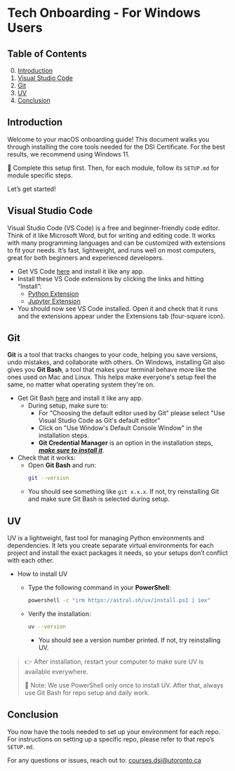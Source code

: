 # Tech Onboarding - For Windows Users

## Table of Contents

0. [Introduction](#introduction)
1. [Visual Studio Code](#visual-studio-code)
2. [Git](#git)
3. [UV](#UV)
4. [Conclusion](#conclusion)

## Introduction
Welcome to your macOS onboarding guide! This document walks you through installing the core tools needed for the DSI Certificate. For the best results, we recommend using Windows 11.

🚨 Complete this setup first. Then, for each module, follow its `SETUP.md` for module specific steps.  

Let’s get started!

## Visual Studio Code
Visual Studio Code (VS Code) is a free and beginner-friendly code editor. Think of it like Microsoft Word, but for writing and editing code. It works with many programming languages and can be customized with extensions to fit your needs. It’s fast, lightweight, and runs well on most computers, great for both beginners and experienced developers.

- Get VS Code [here](https://code.visualstudio.com) and install it like any app.
- Install these VS Code extensions by clicking the links and hitting “Install”:
  - [Python Extension](https://marketplace.visualstudio.com/items?itemName=ms-python.python)
  - [Jupyter Extension](https://marketplace.visualstudio.com/items?itemName=ms-toolsai.jupyter)
- You should now see VS Code installed. Open it and check that it runs and the extensions appear under the Extensions tab (four-square icon).

## Git
**Git** is a tool that tracks changes to your code, helping you save versions, undo mistakes, and collaborate with others. On Windows, installing Git also gives you **Git Bash**, a tool that makes your terminal behave more like the ones used on Mac and Linux. This helps make everyone's setup feel the same, no matter what operating system they're on.

- Get Git Bash [here](https://git-scm.com/download/win) and install it like any app.
  - During setup, make sure to:
    - For "Choosing the default editor used by Git" please select "Use Visual Studio Code as Git's default editor"
    - Click on "Use Window's Default Console Window" in the installation steps.
    - **Git Credential Manager** is an option in the installation steps, <u>***make sure to install it***</u>.
- Check that it works:
  - Open **Git Bash** and run:
    ```bash
    git --version
    ```
  - You should see something like `git x.x.x`. If not, try reinstalling Git and make sure Git Bash is selected during setup.

## UV
UV is a lightweight, fast tool for managing Python environments and dependencies. It lets you create separate virtual environments for each project and install the exact packages it needs, so your setups don’t conflict with each other.
- How to install UV
  - Type the following command in your **PowerShell**:
    ```bash
    powershell -c "irm https://astral.sh/uv/install.ps1 | iex"
    ```

  - Verify the installation:
    ```bash
    uv --version
    ```
    - You should see a version number printed. If not, try reinstalling UV.

> 👉 After installation, restart your computer to make sure UV is available everywhere.
>
> 🚨 Note: We use PowerShell only once to install UV. After that, always use Git Bash for repo setup and daily work.

## Conclusion
You now have the tools needed to set up your environment for each repo. For instructions on setting up a specific repo, please refer to that repo’s `SETUP.md`. 

For any questions or issues, reach out to: courses.dsi@utoronto.ca
